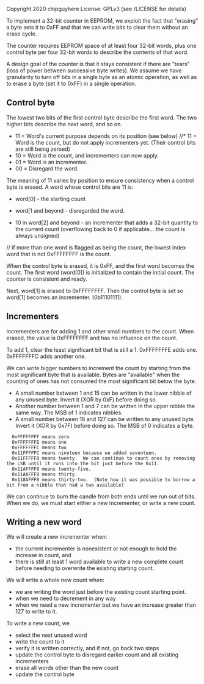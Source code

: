 Copyright 2020 chipguyhere
License: GPLv3 (see /LICENSE for details)

To implement a 32-bit counter in EEPROM, we exploit the fact that "erasing" a byte sets it to 0xFF and that we can write bits
to clear them without an erase cycle.

The counter requires EEPROM space of at least four 32-bit words, plus one control byte per four 32-bit words to describe
the contents of that word.

A design goal of the counter is that it stays consistent if there are "tears" (loss of power between successive byte writes).
We assume we have granularity to turn off bits in a single byte as an atomic operation,
as well as to erase a byte (set it to 0xFF) in a single operation.

## Control byte

The lowest two bits of the first control byte describe the first word.  The two higher bits describe the next word, and so on.

* 11 = Word's current purpose depends on its position (see below)
//* 11 = Word is the count, but do not apply incrementers yet.  (Their control bits are still being zeroed)
* 10 = Word is the count, and incrementers can now apply.
* 01 = Word is an incrementer.
* 00 = Disregard the word. 

The meaning of 11 varies by position to ensure consistency when a control byte is erased.  A word whose control bits are 11 is:
* word[0] - the starting count
* word[1 and beyond - disregarded the word.


* 10 in word[2] and beyond - an incrementer that adds a 32-bit quantity to the current count (overflowing back to 0 if applicable... the count is always unsigned)

// if more than one word is flagged as being the count, the lowest index word that is not 0xFFFFFFFF is the count.

When the control byte is erased, it is 0xFF, and the first word becomes the count.  The first word (word[0]) is initialized to contain the
initial count.  The counter is consistent and ready.

Next, word[1] is erased to 0xFFFFFFFF.  Then the control byte is set so word[1] becomes an incrementer.  (0b11101111).

## Incrementers

Incrementers are for adding 1 and other small numbers to the count.  When erased, the value is 0xFFFFFFFF and has no influence on the count.

To add 1, clear the least significant bit that is still a 1.  0xFFFFFFFE adds one.  0xFFFFFFFC adds another one.

We can write bigger numbers to increment the count by starting from the most significant byte that is available.  Bytes are "available" when the counting of ones has not consumed the most significant bit below the byte.

* A small number between 1 and 15 can be written in the lower nibble of any unused byte.  Invert it (XOR by 0xF) before doing so.
* Another number between 1 and 7 can be written in the upper nibble the same way.  The MSB of 1 indicates nibbles.
* A small number between 16 and 127 can be written to any unused byte.  Invert it (XOR by 0x7F) before doing so.  The MSB of 0 indicates a byte.

```
  0xFFFFFFFF means zero
  0xFFFFFFFE means one
  0xFFFFFFFC means two
  0x11FFFFFC means nineteen because we added seventeen.
  0x11FFFFF8 means twenty.  We can continue to count ones by removing the LSB until it runs into the bit just before the 0x11.
  0x11AFFFF8 means twenty-five.
  0x11AAFFF8 means thirty.
  0x118AFFF8 means thirty-two.  (Note how it was possible to borrow a bit from a nibble that had a two available)
```

We can continue to burn the candle from both ends until we run out of bits.  When we do, we must start either a new incrementer, or write a new
count.

## Writing a new word

We will create a new incrementer when:
* the current incrementer is nonexistent or not enough to hold the increase in count, and
* there is still at least 1 word available to write a new complete count before needing to overwrite the existing starting count.

We will write a whole new count when:
* we are writing the word just before the existing count starting point.
* when we need to decrement in any way
* when we need a new incrementer but we have an increase greater than 127 to write to it.

To write a new count, we
* select the next unused word
* write the count to it
* verify it is written correctly, and if not, go back two steps
* update the control byte to disregard earlier count and all existing incrementers
* erase all words other than the new count
* update the control byte










